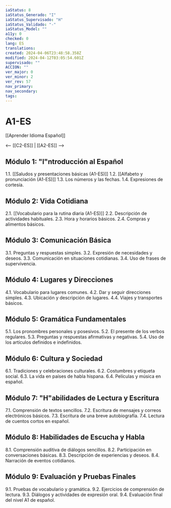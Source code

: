 ```yaml
---
iaStatus: 8
iaStatus_Generado: "I"
iaStatus_Supervisado: "H"
iaStatus_Validado: "-"
iaStatus_Model: ""
a11y: 0
checked: 0
lang: ES
translations: 
created: 2024-04-06T23:48:58.358Z
modified: 2024-04-12T03:05:54.601Z
supervisado: ""
ACCION: ""
ver_major: 0
ver_minor: 2
ver_rev: 57
nav_primary: 
nav_secondary: 
tags:
---
```

# A1-ES

[[Aprender Idioma Español]]

<-- [[C2-ES]] | [[A2-ES]] --> 

## Módulo 1: "I"ntroducción al Español

1.1. [[Saludos y presentaciones básicas (A1-ES)]]
1.2. [[Alfabeto y pronunciación (A1-ES)]]
1.3. Los números y las fechas.
1.4. Expresiones de cortesía.

## Módulo 2: Vida Cotidiana

2.1. [[Vocabulario para la rutina diaria (A1-ES)]]
2.2. Descripción de actividades habituales.
2.3. Hora y horarios básicos.
2.4. Compras y alimentos básicos.

## Módulo 3: Comunicación Básica

3.1. Preguntas y respuestas simples.
3.2. Expresión de necesidades y deseos.
3.3. Comunicación en situaciones cotidianas.
3.4. Uso de frases de supervivencia.

## Módulo 4: Lugares y Direcciones

4.1. Vocabulario para lugares comunes.
4.2. Dar y seguir direcciones simples.
4.3. Ubicación y descripción de lugares.
4.4. Viajes y transportes básicos.

## Módulo 5: Gramática Fundamentales

5.1. Los pronombres personales y posesivos.
5.2. El presente de los verbos regulares.
5.3. Preguntas y respuestas afirmativas y negativas.
5.4. Uso de los artículos definidos e indefinidos.

## Módulo 6: Cultura y Sociedad

6.1. Tradiciones y celebraciones culturales.
6.2. Costumbres y etiqueta social.
6.3. La vida en países de habla hispana.
6.4. Películas y música en español.

## Módulo 7: "H"abilidades de Lectura y Escritura

7.1. Comprensión de textos sencillos.
7.2. Escritura de mensajes y correos electrónicos básicos.
7.3. Escritura de una breve autobiografía.
7.4. Lectura de cuentos cortos en español.

## Módulo 8: Habilidades de Escucha y Habla

8.1. Comprensión auditiva de diálogos sencillos.
8.2. Participación en conversaciones básicas.
8.3. Descripción de experiencias y deseos.
8.4. Narración de eventos cotidianos.

## Módulo 9: Evaluación y Pruebas Finales

9.1. Pruebas de vocabulario y gramática.
9.2. Ejercicios de comprensión de lectura.
9.3. Diálogos y actividades de expresión oral.
9.4. Evaluación final del nivel A1 de español.

